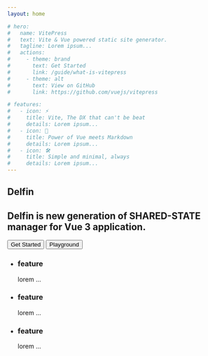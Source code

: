 ```yaml
---
layout: home

# hero:
#   name: VitePress
#   text: Vite & Vue powered static site generator.
#   tagline: Lorem ipsum...
#   actions:
#     - theme: brand
#       text: Get Started
#       link: /guide/what-is-vitepress
#     - theme: alt
#       text: View on GitHub
#       link: https://github.com/vuejs/vitepress

# features:
#   - icon: ⚡️
#     title: Vite, The DX that can't be beat
#     details: Lorem ipsum...
#   - icon: 🖖
#     title: Power of Vue meets Markdown
#     details: Lorem ipsum...
#   - icon: 🛠️
#     title: Simple and minimal, always
#     details: Lorem ipsum...
---
```


<main class="max-w-960px mx-auto overflow-overlay">
  <section class="flex flex-col items-center justify-center py-168px px-32px">
    <h1 class="text-#ff7d00 text-6xl font-bold">Delfin</h1>
    <h2 class="font-500 mt-3 mb-8">Delfin is new generation of SHARED-STATE manager for Vue 3 application.</h2>
    <div class="text-center text-xl">
      <button class="rounded-1.5 px-5 py-1 font-500 bg-$vp-c-bg-soft hover:bg-$vp-button-alt-hover-bg">
        Get Started
      </button>
      <button class="rounded-1.5 px-5 py-1 font-500 bg-$vp-c-bg-soft hover:bg-$vp-button-alt-hover-bg ml-2">
        Playground
      </button>
    </div>
  </section>

  <section class="pt-96px border-0 border-t border-$vp-c-gray-light-4 border-dashed">
    <ul class="flex gap-4">
      <li class="w-33.33% rounded-1 p-4 bg-$vp-c-bg-soft">
        <h3 class="uppercase font-500">feature</h3>
        <p>lorem ...</p>
      </li>
      <li class="w-33.33% rounded-1 p-4 bg-$vp-c-bg-soft">
        <h3 class="uppercase font-500">feature</h3>
        <p>lorem ...</p>
      </li>
      <li class="w-33.33% rounded-1 p-4 bg-$vp-c-bg-soft">
        <h3 class="uppercase font-500">feature</h3>
        <p>lorem ...</p>
      </li>
    </ul>
  </section>

</main>
